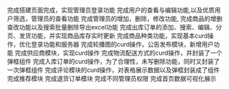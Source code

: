 完成搭建页面完成，实现管理员登录功能
完成用户的查看与编辑功能,以及优质用户筛选，管理员的查看功能
完成管理员的增加，删除，修改功能,
完成商品的增删查改功能以及搜索批量删除导出excel功能
完成出库订单的添加、搜索、编辑、分页、发货功能，并实现商品库存实时更新
完成商品种类功能，实现基本curd操作，优化登录功能和服务器
完成轮播图的curd操作，公告发布模块，新增用户功能
完成供应商模块，实现curd操作
完成物流配送方式的curd操作，并封装了一个弹框组件
完成入库订单的curd操作，为了合理性，未写删除功能，同时又封装了一次弹框组件
完成评论模块的curd操作，对表格展示数据以及弹框封装成了组件
完成推荐模块
完成退货订单模块
完成不同管理员权限
完成首页数据可视化展示